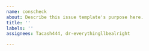 ```yaml
---
name: conscheck
about: Describe this issue template's purpose here.
title: ''
labels: ''
assignees: Tacash444, dr-everythingllbealright

---
```



